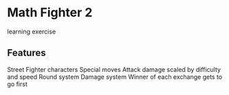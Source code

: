 Math Fighter 2
===============
learning exercise

## Features

Street Fighter characters
Special moves
Attack damage scaled by difficulty and speed
Round system
Damage system
Winner of each exchange gets to go first


